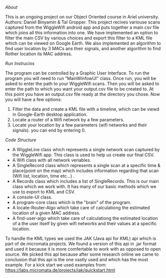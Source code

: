 *About*

This is an ongoing project on our Object Oriented course in Ariel university.
Authors: Daniel Binyamin & Tal Gropper.
This project recives variouse scans captured from the WiggleWifi android app and puts together a main csv file which joins all this information into one.
We have implemented an option to filter the main CSV by various choices and export this filter to a KML file which can be viewed on Google Earth.
We also implemented an algorithm to find user location by 3 MACs ans their signals, and another algorithm to find Rother location its MAC address.

*Run Instrucios*

The program can be controlled by a Graphic User Interface.
To run the program you will need to run "MainWinfowUI" class.
Once run, you will be asked to enter the path to your WiggleWifi scans.
Then you will be asked to enter the path to which you want your output.csv file to be created to.
At this point you have an output.csv file ready at the directory you chose.
Now you will have a few options:
1. Filter the data and create a KML file with a timeline, which can be viewd in Google-Earth desktop application.
2. Locate a router of a Wifi network by a few parameters.
3. Locate your location by a few parameters (wifi networks and their signals).
you can end by entering 0.


*Code Structure*

- A WiggleLine class which represents a single network scan captured by the WiggleWifi app. This class is used to help us create our final CSV.
- A Wifi class with all network veriables. 
- A SingleRecord class which represents a single scan at a specific time & place(point on the map) which includes information regarding that scan (Wifi list, location, time etc...) .
- A Records class which includes a list of SingleRecords. This is our main class which we work with. It has many of our basic methods which we use to export to KML and CSV.
- A console-UI class.
- A program-core class which is the "brain" of the program.
- A locate-Router-Algo which take care of calculationg the estimated location of a given MAC address.
- A find-user-algo which take care of calculationg the estimated location of a the user itself by given wifi networks and their values at a specific location.

To handle the KML types we used the JAK (Java api for KML) api which is part of de.micromata projects. We found a version of this api in .jar format and used it because it is more comfertable to work with as opposed to open source. We picked this api because after some research online we came to conclusion that this api is the one vastly used and which has the most example.
For a kick start we used examples from:
https://labs.micromata.de/projects/jak/quickstart.html

